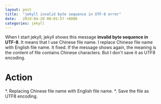 ```yaml
---
layout: post
title:  "jekyll invalid byte sequence in UTF-8 error"
date:   2019-04-20 00:01:57 +0800
categories: jekyll 
---
```

When I start jekyll, jekyll shows this message **invalid byte sequence in UTF-8**. It means that I use Chinese file name. I replace Chinese file name with English file name. It fixed. If the message shows again, the meaning is the content of file contains Chinese characters. But I don't save it as UTF8 encoding. 

# Action

*. Replacing Chinese file name with English file name.
*. Save the file as UTF8 encoding.
